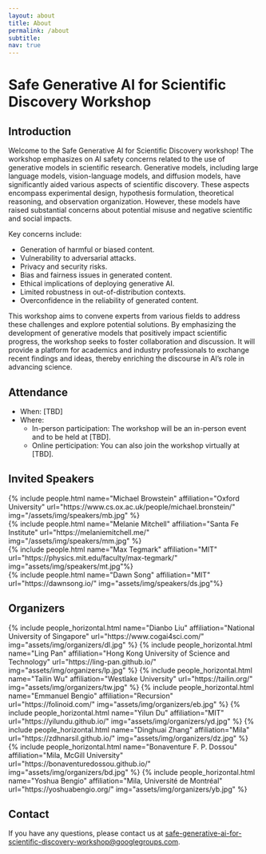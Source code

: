 ```yaml
---
layout: about
title: About
permalink: /about
subtitle:
nav: true
---
```


# Safe Generative AI for Scientific Discovery Workshop

## Introduction
Welcome to the Safe Generative AI for Scientific Discovery workshop! The workshop emphasizes on AI safety concerns related to the use of generative models in scientific research. Generative
models, including large language models, vision-language models, and diffusion models, have significantly aided various
aspects of scientific discovery. These aspects encompass experimental design, hypothesis formulation, theoretical reasoning,
and observation organization. However, these models have raised substantial concerns about potential misuse and negative
scientific and social impacts.

Key concerns include:
- Generation of harmful or biased content.
- Vulnerability to adversarial attacks.
- Privacy and security risks.
- Bias and fairness issues in generated content.
- Ethical implications of deploying generative AI.
- Limited robustness in out-of-distribution contexts.
- Overconfidence in the reliability of generated content.

This workshop aims to convene experts from various fields to address these challenges and explore potential solutions. By
emphasizing the development of generative models that positively impact scientific progress, the workshop seeks to foster
collaboration and discussion. It will provide a platform for academics and industry professionals to exchange recent findings
and ideas, thereby enriching the discourse in AI’s role in advancing science.

## Attendance
- When: [TBD]
- Where: 
  - In-person participation: The workshop will be an in-person event and to be held at [TBD].
  - Online perticipation: You can also join the workshop virtually at [TBD].

## Invited Speakers
<div class="row projects pt-1 pb-1">
    <div class="col-sm-4">
        {% include people.html name="Michael Browstein" affiliation="Oxford University" url="https://www.cs.ox.ac.uk/people/michael.bronstein/" img="/assets/img/speakers/mb.jpg" %}
    </div>
    <div class="col-sm-4">
      {% include people.html name="Melanie Mitchell" affiliation="Santa Fe Institute" url="https://melaniemitchell.me/" img="/assets/img/speakers/mm.jpg" %}
    </div>
    <div class="col-sm-4">
      {% include people.html name="Max Tegmark" affiliation="MIT" url="https://physics.mit.edu/faculty/max-tegmark/" img="assets/img/speakers/mt.jpg"%}
    </div>
    <div class="col-sm-4">
      {% include people.html name="Dawn Song" affiliation="MIT" url="https://dawnsong.io/" img="assets/img/speakers/ds.jpg"%}
    </div>
</div>

## Organizers
<div class="row row-cols-2 projects pt-3 pb-3">
  {% include people_horizontal.html name="Dianbo Liu" affiliation="National University of Singapore" url="https://www.cogai4sci.com/" img="assets/img/organizers/dl.jpg" %}
  {% include people_horizontal.html name="Ling Pan" affiliation="Hong Kong University of Science and
Technology" url="https://ling-pan.github.io/" img="assets/img/organizers/lp.jpg" %}
  {% include people_horizontal.html name="Tailin Wu" affiliation="Westlake University" url="https://tailin.org/" img="assets/img/organizers/tw.jpg" %}
  {% include people_horizontal.html name="Emmanuel Bengio" affiliation="Recursion" url="https://folinoid.com/" img="assets/img/organizers/eb.jpg" %}
  {% include people_horizontal.html name="Yilun Du" affiliation="MIT" url="https://yilundu.github.io/" img="assets/img/organizers/yd.jpg" %}
  {% include people_horizontal.html name="Dinghuai Zhang" affiliation="Mila" url="https://zdhnarsil.github.io/" img="assets/img/organizers/dz.jpg" %}
  {% include people_horizontal.html name="Bonaventure F. P. Dossou" affiliation="Mila, McGill University" url="https://bonaventuredossou.github.io/" img="assets/img/organizers/bd.jpg" %}
  {% include people_horizontal.html name="Yoshua Bengio" affiliation="Mila, Université de Montréal" url="https://yoshuabengio.org/" img="assets/img/organizers/yb.jpg" %}
  </div>

## Contact
If you have any questions, please contact us at [safe-generative-ai-for-scientific-discovery-workshop@googlegroups.com](mailto:safe-generative-ai-for-scientific-discovery-workshop@googlegroups.com).


